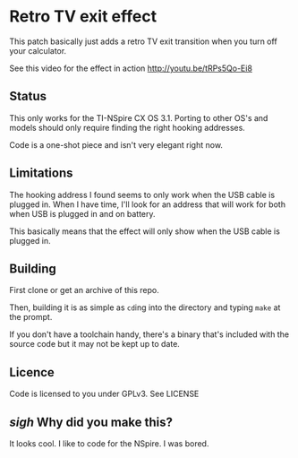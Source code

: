 # Retro TV exit effect #

This patch basically just adds a retro TV exit transition when you turn off your calculator.

See this video for the effect in action http://youtu.be/tRPs5Qo-Ei8

## Status ##

This only works for the TI-NSpire CX OS 3.1. Porting to other OS's and models should only require finding the right hooking addresses.

Code is a one-shot piece and isn't very elegant right now.

## Limitations ##

The hooking address I found seems to only work when the USB cable is plugged in. When I have time, I'll look for an address that will work for both when USB is plugged in and on battery.

This basically means that the effect will only show when the USB cable is plugged in.

## Building ##

First clone or get an archive of this repo.

Then, building it is as simple as ```cd```ing into the directory and typing ```make``` at the prompt.

If you don't have a toolchain handy, there's a binary that's included with the source code but it may not be kept up to date.

## Licence ##

Code is licensed to you under GPLv3. See LICENSE

## *sigh* Why did you make this? ##

It looks cool. I like to code for the NSpire. I was bored.